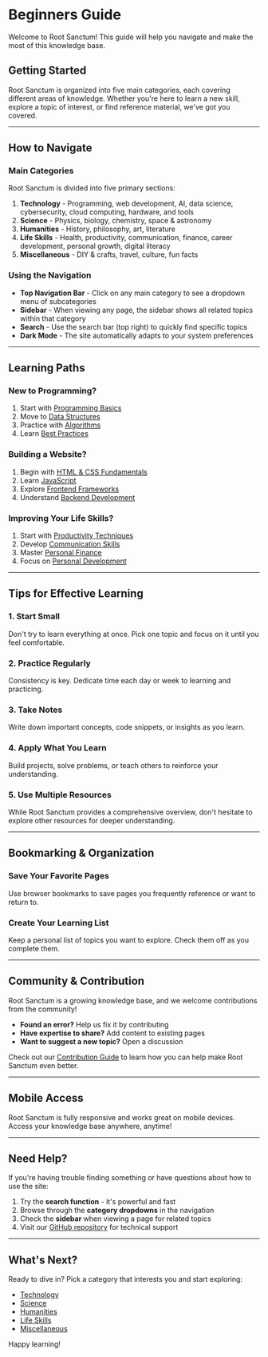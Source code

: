 # Beginners Guide

Welcome to Root Sanctum! This guide will help you navigate and make the most of this knowledge base.

## Getting Started

Root Sanctum is organized into five main categories, each covering different areas of knowledge. Whether you're here to learn a new skill, explore a topic of interest, or find reference material, we've got you covered.

---

## How to Navigate

### Main Categories

Root Sanctum is divided into five primary sections:

1. **Technology** - Programming, web development, AI, data science, cybersecurity, cloud computing, hardware, and tools
2. **Science** - Physics, biology, chemistry, space & astronomy
3. **Humanities** - History, philosophy, art, literature
4. **Life Skills** - Health, productivity, communication, finance, career development, personal growth, digital literacy
5. **Miscellaneous** - DIY & crafts, travel, culture, fun facts

### Using the Navigation

- **Top Navigation Bar** - Click on any main category to see a dropdown menu of subcategories
- **Sidebar** - When viewing any page, the sidebar shows all related topics within that category
- **Search** - Use the search bar (top right) to quickly find specific topics
- **Dark Mode** - The site automatically adapts to your system preferences

---

## Learning Paths

### New to Programming?

1. Start with [Programming Basics](/technology/programming/languages)
2. Move to [Data Structures](/technology/programming/data-structures)
3. Practice with [Algorithms](/technology/programming/algorithms)
4. Learn [Best Practices](/technology/programming/best-practices)

### Building a Website?

1. Begin with [HTML & CSS Fundamentals](/technology/web-dev/html-css)
2. Learn [JavaScript](/technology/web-dev/javascript)
3. Explore [Frontend Frameworks](/technology/web-dev/frontend-frameworks)
4. Understand [Backend Development](/technology/web-dev/backend)

### Improving Your Life Skills?

1. Start with [Productivity Techniques](/life-skills/productivity/)
2. Develop [Communication Skills](/life-skills/communication/)
3. Master [Personal Finance](/life-skills/finance/)
4. Focus on [Personal Development](/life-skills/personal-development/)

---

## Tips for Effective Learning

### 1. **Start Small**
Don't try to learn everything at once. Pick one topic and focus on it until you feel comfortable.

### 2. **Practice Regularly**
Consistency is key. Dedicate time each day or week to learning and practicing.

### 3. **Take Notes**
Write down important concepts, code snippets, or insights as you learn.

### 4. **Apply What You Learn**
Build projects, solve problems, or teach others to reinforce your understanding.

### 5. **Use Multiple Resources**
While Root Sanctum provides a comprehensive overview, don't hesitate to explore other resources for deeper understanding.

---

## Bookmarking & Organization

### Save Your Favorite Pages
Use browser bookmarks to save pages you frequently reference or want to return to.

### Create Your Learning List
Keep a personal list of topics you want to explore. Check them off as you complete them.

---

## Community & Contribution

Root Sanctum is a growing knowledge base, and we welcome contributions from the community!

- **Found an error?** Help us fix it by contributing
- **Have expertise to share?** Add content to existing pages
- **Want to suggest a new topic?** Open a discussion

Check out our [Contribution Guide](/contribute) to learn how you can help make Root Sanctum even better.

---

## Mobile Access

Root Sanctum is fully responsive and works great on mobile devices. Access your knowledge base anywhere, anytime!

---

## Need Help?

If you're having trouble finding something or have questions about how to use the site:

1. Try the **search function** - it's powerful and fast
2. Browse through the **category dropdowns** in the navigation
3. Check the **sidebar** when viewing a page for related topics
4. Visit our [GitHub repository](https://github.com/LandWarderer2772/root-sanctum) for technical support

---

## What's Next?

Ready to dive in? Pick a category that interests you and start exploring:

- [Technology](/technology/programming/)
- [Science](/science/physics/)
- [Humanities](/humanities/history/)
- [Life Skills](/life-skills/health/)
- [Miscellaneous](/miscellaneous/diy/)

Happy learning!

